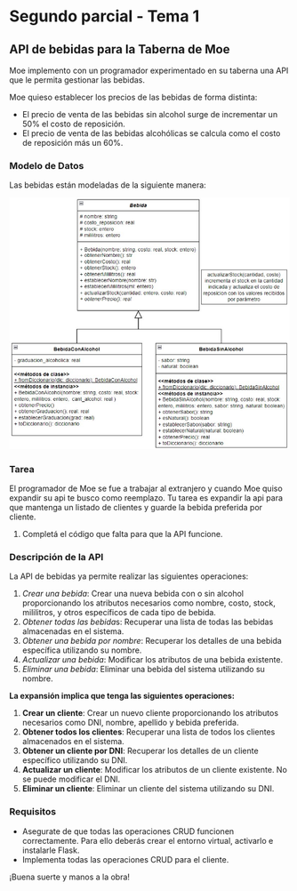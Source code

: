 # Segundo parcial - Tema 1

## API de bebidas para la Taberna de Moe

Moe implemento con un programador experimentado en su taberna una API que le permita gestionar las bebidas. 

Moe quieso establecer los precios de las bebidas de forma distinta:
- El precio de venta de las bebidas sin alcohol surge de incrementar un 50% el costo de reposición.
- El precio de venta de las bebidas alcohólicas se calcula como el costo de reposición más un 60%.


### Modelo de Datos

Las bebidas están modeladas de la siguiente manera:

![Diagrama de clases](img/diagrama-clases.jpg)

### Tarea

El programador de Moe se fue a trabajar al extranjero y cuando Moe quiso expandir su api te busco como reemplazo. Tu tarea es expandir la api para que mantenga un listado de clientes y guarde la bebida preferida por cliente.

1. Completá el código que falta para que la API funcione. 

### Descripción de la API

La API de bebidas ya permite realizar las siguientes operaciones:

1. *Crear una bebida*: Crear una nueva bebida con o sin alcohol proporcionando los atributos necesarios como nombre, costo, stock, mililitros, y otros específicos de cada tipo de bebida.
2. *Obtener todas las bebida*s: Recuperar una lista de todas las bebidas almacenadas en el sistema.
3. *Obtener una bebida por nombre*: Recuperar los detalles de una bebida específica utilizando su nombre.
4. *Actualizar una bebida*: Modificar los atributos de una bebida existente.
5. *Eliminar una bebida*: Eliminar una bebida del sistema utilizando su nombre.

**La expansión implica que tenga las siguientes operaciones:**

1. **Crear un cliente**: Crear un nuevo cliente proporcionando los atributos necesarios como DNI, nombre, apellido y bebida preferida.
2. **Obtener todos los clientes**: Recuperar una lista de todos los clientes almacenados en el sistema.
3. **Obtener un cliente por DNI**: Recuperar los detalles de un cliente específico utilizando su DNI.
4. **Actualizar un cliente**: Modificar los atributos de un cliente existente. No se puede modificar el DNI.
5. **Eliminar un cliente**: Eliminar un cliente del sistema utilizando su DNI.


### Requisitos

- Asegurate de que todas las operaciones CRUD funcionen correctamente. Para ello deberás crear el entorno virtual, activarlo e instalarle Flask.
- Implementa todas las operaciones CRUD para el cliente.

¡Buena suerte y manos a la obra!